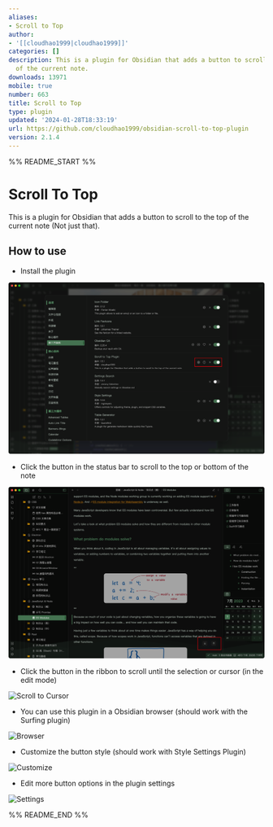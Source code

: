 ```yaml
---
aliases:
- Scroll to Top
author:
- '[[cloudhao1999|cloudhao1999]]'
categories: []
description: This is a plugin for Obsidian that adds a button to scroll to the top
  of the current note.
downloads: 13971
mobile: true
number: 663
title: Scroll to Top
type: plugin
updated: '2024-01-28T18:33:19'
url: https://github.com/cloudhao1999/obsidian-scroll-to-top-plugin
version: 2.1.4
---
```


%% README_START %%

# Scroll To Top

This is a plugin for Obsidian that adds a button to scroll to the top of the current note (Not just that).

## How to use

-  Install the plugin

![Install](https://raw.githubusercontent.com/cloudhao1999/obsidian-scroll-to-top-plugin/HEAD/assets/image.rbytrvrif9c.png)

- Click the button in the status bar to scroll to the top or bottom of the note

![Scroll to top](https://raw.githubusercontent.com/cloudhao1999/obsidian-scroll-to-top-plugin/HEAD/assets/image.52t5j8rrigg0.png)

- Click the button in the ribbon to scroll until the selection or cursor (in the edit mode)

![Scroll to Cursor](./assets/image.ku7p6hzfg1c.webp)

- You can use this plugin in a Obsidian browser (should work with the Surfing plugin)

![Browser](./assets/image.768ldvty9lw0.webp)

- Customize the button style (should work with Style Settings Plugin)

![Customize](./assets/image.1shejki8q4rk.webp)

- Edit more button options in the plugin settings

![Settings](./assets/image.16rzrrt2tl5s.webp)


%% README_END %%